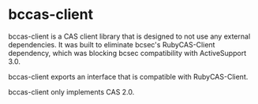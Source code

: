 bccas-client
============

bccas-client is a CAS client library that is designed to not use any external
dependencies.  It was built to eliminate bcsec's RubyCAS-Client dependency,
which was blocking bcsec compatibility with ActiveSupport 3.0.

bccas-client exports an interface that is compatible with RubyCAS-Client.

bccas-client only implements CAS 2.0.
